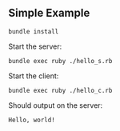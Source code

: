 ## Simple Example

```shell
bundle install
```

Start the server:

```shell
bundle exec ruby ./hello_s.rb
```

Start the client:

```shell
bundle exec ruby ./hello_c.rb
```

Should output on the server:

```shell 
Hello, world!
```
